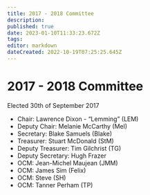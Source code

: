 ```yaml
---
title: 2017 - 2018 Committee
description: 
published: true
date: 2023-01-10T11:33:23.672Z
tags: 
editor: markdown
dateCreated: 2022-10-19T07:25:25.645Z
---
```


# 2017 - 2018 Committee

Elected 30th of September 2017

-   Chair: Lawrence Dixon - “Lemming” (LEM)
-   Deputy Chair: Melanie McCarthy (Mel)
-   Secretary: Blake Samuels (Blake)
-   Treasurer: Stuart McDonald (StM)
-   Deputy Treasurer: Tim Gilchrist (TG)
-   Deputy Secretary: Hugh Frazer
-   OCM: Jean-Michel Maujean (JMM)
-   OCM: James Sim (Felix)
-   OCM: Steve (SH)
-   OCM: Tanner Perham (TP)
